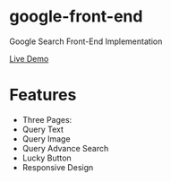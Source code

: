 # google-front-end
Google Search Front-End Implementation

[Live Demo](https://grayturtle01.github.io/google-front-end/)


# Features

* Three Pages:
* Query Text
* Query Image
* Query Advance Search
* Lucky Button
* Responsive Design 
